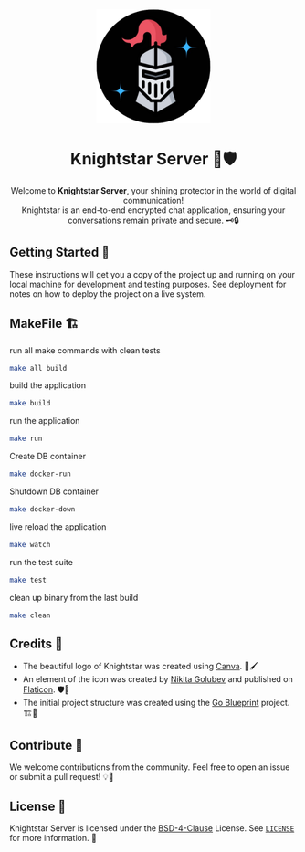 <div align="center">
  <img width="200" src="./assets/images/knightstar.png" alt="Knightstar Logo">
  <H1>Knightstar Server 🌟🛡️</H1>
  Welcome to <b>Knightstar Server</b>, your shining protector in the world of digital communication!<br/>
  Knightstar is an end-to-end encrypted chat application, ensuring your conversations remain private and secure. 🗝️🔒
</div>

## Getting Started 🚀

These instructions will get you a copy of the project up and running on your local machine for development and testing purposes. See deployment for notes on how to deploy the project on a live system.

## MakeFile 🏗️

run all make commands with clean tests
```bash
make all build
```

build the application
```bash
make build
```

run the application
```bash
make run
```

Create DB container
```bash
make docker-run
```

Shutdown DB container
```bash
make docker-down
```

live reload the application
```bash
make watch
```

run the test suite
```bash
make test
```

clean up binary from the last build
```bash
make clean
```

## Credits 🙏

- The beautiful logo of Knightstar was created using [Canva](https://www.canva.com/). 🎨🖌️
- An element of the icon was created by [Nikita Golubev](https://twitter.com/lastspark_ng) and published on [Flaticon](https://www.flaticon.com/authors/nikita-golubev). 🛡️🌟
- The initial project structure was created using the [Go Blueprint](https://go-blueprint.dev/) project. 🏗️📝


## Contribute 🤝

We welcome contributions from the community. Feel free to open an issue or submit a pull request! 💡🔧

## License 📄

Knightstar Server is licensed under the [BSD-4-Clause](https://en.wikipedia.org/wiki/BSD_licenses) License. See [`LICENSE`](./LICENSE) for more information. 📜